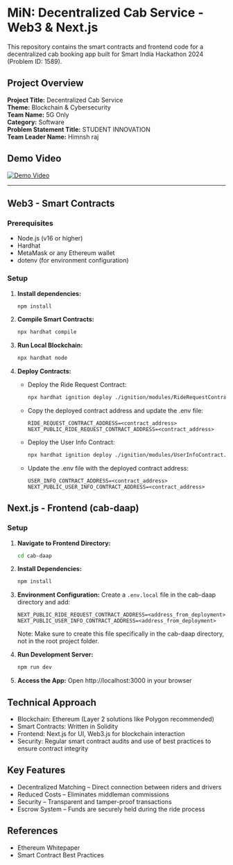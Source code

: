 # MiN: Decentralized Cab Service - Web3 & Next.js

This repository contains the smart contracts and frontend code for a decentralized cab booking app built for Smart India Hackathon 2024 (Problem ID: 1589).

## Project Overview

**Project Title:** Decentralized Cab Service  
**Theme:** Blockchain & Cybersecurity  
**Team Name:** 5G Only  
**Category:** Software  
**Problem Statement Title:** STUDENT INNOVATION  
**Team Leader Name:** Himnsh raj

## Demo Video
[![Demo Video](https://img.shields.io/badge/Watch-Demo_Video-red)](MiN%20by%205G%20Only.mp4)

---

## Web3 - Smart Contracts

### Prerequisites
- Node.js (v16 or higher)
- Hardhat
- MetaMask or any Ethereum wallet
- dotenv (for environment configuration)

### Setup
1. **Install dependencies:**
    ```bash
    npm install
    ```

2. **Compile Smart Contracts:**
    ```bash
    npx hardhat compile
    ```

3. **Run Local Blockchain:**
    ```bash
    npx hardhat node
    ```

4. **Deploy Contracts:**
    - Deploy the Ride Request Contract:
      ```bash
      npx hardhat ignition deploy ./ignition/modules/RideRequestContract.js --network localhost
      ```
    
    - Copy the deployed contract address and update the .env file:
      ```properties
      RIDE_REQUEST_CONTRACT_ADDRESS=<contract_address>
      NEXT_PUBLIC_RIDE_REQUEST_CONTRACT_ADDRESS=<contract_address>
      ```

    - Deploy the User Info Contract:
      ```bash
      npx hardhat ignition deploy ./ignition/modules/UserInfoContract.js --network localhost
      ```
    
    - Update the .env file with the deployed contract address:
      ```properties
      USER_INFO_CONTRACT_ADDRESS=<contract_address>
      NEXT_PUBLIC_USER_INFO_CONTRACT_ADDRESS=<contract_address>
      ```

## Next.js - Frontend (cab-daap)

### Setup
1. **Navigate to Frontend Directory:**
    ```bash
    cd cab-daap
    ```

2. **Install Dependencies:**
    ```bash
    npm install
    ```

3. **Environment Configuration:**
    Create a `.env.local` file in the cab-daap directory and add:
    ```properties
    NEXT_PUBLIC_RIDE_REQUEST_CONTRACT_ADDRESS=<address_from_deployment>
    NEXT_PUBLIC_USER_INFO_CONTRACT_ADDRESS=<address_from_deployment>
    ```
    
    Note: Make sure to create this file specifically in the cab-daap directory, not in the root project folder.

4. **Run Development Server:**
    ```bash
    npm run dev
    ```

5. **Access the App:**
    Open http://localhost:3000 in your browser

## Technical Approach
- Blockchain: Ethereum (Layer 2 solutions like Polygon recommended)
- Smart Contracts: Written in Solidity
- Frontend: Next.js for UI, Web3.js for blockchain interaction
- Security: Regular smart contract audits and use of best practices to ensure contract integrity

## Key Features
- Decentralized Matching – Direct connection between riders and drivers
- Reduced Costs – Eliminates middleman commissions
- Security – Transparent and tamper-proof transactions
- Escrow System – Funds are securely held during the ride process

## References
- Ethereum Whitepaper
- Smart Contract Best Practices